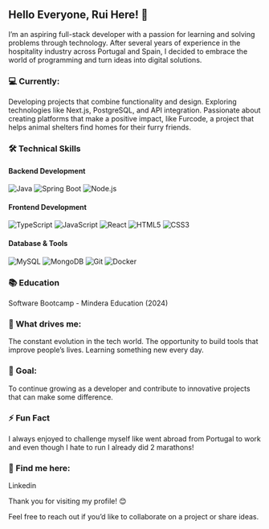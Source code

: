 ## Hello Everyone, Rui Here! 👋


I’m an aspiring full-stack developer with a passion for learning and solving problems through technology. After several years of experience in the hospitality industry across Portugal and Spain, I decided to embrace the world of programming and turn ideas into digital solutions.


### 💻 Currently:

Developing projects that combine functionality and design.
Exploring technologies like Next.js, PostgreSQL, and API integration.
Passionate about creating platforms that make a positive impact, like Furcode, a project that helps animal shelters find homes for their furry friends.


### 🛠 Technical Skills

#### Backend Development

![Java](https://img.shields.io/badge/Java-ED8B00?style=for-the-badge&logo=java&logoColor=white)  ![Spring Boot](https://img.shields.io/badge/Spring_Boot-6DB33F?style=for-the-badge&logo=spring-boot&logoColor=white)  ![Node.js](https://img.shields.io/badge/Node.js-339933?style=for-the-badge&logo=nodedotjs&logoColor=white)  


#### Frontend Development

![TypeScript](https://img.shields.io/badge/TypeScript-007ACC?style=for-the-badge&logo=typescript&logoColor=white)  ![JavaScript](https://img.shields.io/badge/JavaScript-F7DF1E?style=for-the-badge&logo=javascript&logoColor=black)  ![React](https://img.shields.io/badge/React-61DAFB?style=for-the-badge&logo=react&logoColor=black)  ![HTML5](https://img.shields.io/badge/HTML5-E34F26?style=for-the-badge&logo=html5&logoColor=white)  ![CSS3](https://img.shields.io/badge/CSS3-1572B6?style=for-the-badge&logo=css3&logoColor=white)  


#### Database & Tools

![MySQL](https://img.shields.io/badge/MySQL-4479A1?style=for-the-badge&logo=mysql&logoColor=white)  ![MongoDB](https://img.shields.io/badge/MongoDB-47A248?style=for-the-badge&logo=mongodb&logoColor=white)  ![Git](https://img.shields.io/badge/Git-F05032?style=for-the-badge&logo=git&logoColor=white)  ![Docker](https://img.shields.io/badge/Docker-2496ED?style=for-the-badge&logo=docker&logoColor=white)  


### 📚 Education

Software Bootcamp - Mindera Education (2024)


### 🌱 What drives me:

The constant evolution in the tech world.
The opportunity to build tools that improve people’s lives.
Learning something new every day.


### 🚀 Goal:

To continue growing as a developer and contribute to innovative projects that can make some difference.


### ⚡ Fun Fact

I always enjoyed to challenge myself like went abroad from Portugal to work and even though I hate to run I already did 2 marathons! 


### 🔗 Find me here:

Linkedin


Thank you for visiting my profile! 😊

Feel free to reach out if you’d like to collaborate on a project or share ideas.
